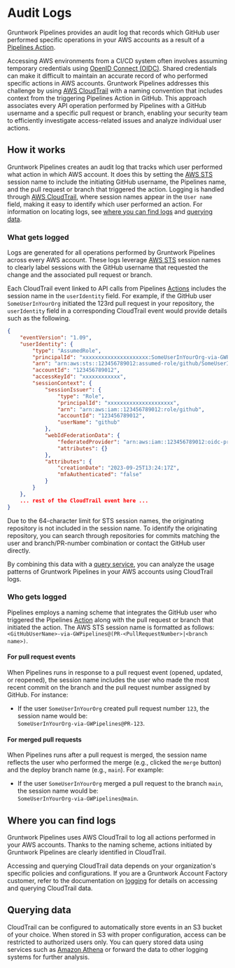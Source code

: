 # Audit Logs

Gruntwork Pipelines provides an audit log that records which GitHub user performed specific operations in your AWS accounts as a result of a [Pipelines Action](/2.0/docs/pipelines/architecture/actions.md).

Accessing AWS environments from a CI/CD system often involves assuming temporary credentials using [OpenID Connect (OIDC)](https://docs.github.com/en/actions/deployment/security-hardening-your-deployments/configuring-openid-connect-in-amazon-web-services). Shared credentials can make it difficult to maintain an accurate record of who performed specific actions in AWS accounts. Gruntwork Pipelines addresses this challenge by using [AWS CloudTrail](https://aws.amazon.com/cloudtrail/) with a naming convention that includes context from the triggering Pipelines Action in GitHub. This approach associates every API operation performed by Pipelines with a GitHub username and a specific pull request or branch, enabling your security team to efficiently investigate access-related issues and analyze individual user actions.

## How it works

Gruntwork Pipelines creates an audit log that tracks which user performed what action in which AWS account. It does this by setting the [AWS STS](https://docs.aws.amazon.com/STS/latest/APIReference/welcome.html) session name to include the initiating GitHub username, the Pipelines name, and the pull request or branch that triggered the action. Logging is handled through [AWS CloudTrail](https://aws.amazon.com/cloudtrail/), where session names appear in the `User name` field, making it easy to identify which user performed an action. For information on locating logs, see [where you can find logs](#where-you-can-find-logs) and [querying data](#querying-data).

### What gets logged

Logs are generated for all operations performed by Gruntwork Pipelines across every AWS account. These logs leverage [AWS STS](https://docs.aws.amazon.com/STS/latest/APIReference/welcome.html) session names to clearly label sessions with the GitHub username that requested the change and the associated pull request or branch.

Each CloudTrail event linked to API calls from Pipelines [Actions](/2.0/docs/pipelines/architecture/actions.md) includes the session name in the `userIdentity` field. For example, if the GitHub user `SomeUserInYourOrg` initiated the 123rd pull request in your repository, the `userIdentity` field in a corresponding CloudTrail event would provide details such as the following.

```json
{
    "eventVersion": "1.09",
    "userIdentity": {
        "type": "AssumedRole",
        "principalId": "xxxxxxxxxxxxxxxxxxxxx:SomeUserInYourOrg-via-GWPipelines@PR-123",
        "arn": "arn:aws:sts::123456789012:assumed-role/github/SomeUserInYourOrg-via-GWPipelines@PR-123",
        "accountId": "123456789012",
        "accessKeyId": "xxxxxxxxxxxx",
        "sessionContext": {
            "sessionIssuer": {
                "type": "Role",
                "principalId": "xxxxxxxxxxxxxxxxxxxxx",
                "arn": "arn:aws:iam::123456789012:role/github",
                "accountId": "123456789012",
                "userName": "github"
            },
            "webIdFederationData": {
                "federatedProvider": "arn:aws:iam::123456789012:oidc-provider/token.actions.githubusercontent.com",
                "attributes": {}
            },
            "attributes": {
                "creationDate": "2023-09-25T13:24:17Z",
                "mfaAuthenticated": "false"
            }
        }
    },
    ... rest of the CloudTrail event here ...
}
```

Due to the 64-character limit for STS session names, the originating repository is not included in the session name. To identify the originating repository, you can search through repositories for commits matching the user and branch/PR-number combination or contact the GitHub user directly.

By combining this data with a [query service](#querying-data), you can analyze the usage patterns of Gruntwork Pipelines in your AWS accounts using CloudTrail logs.

### Who gets logged

Pipelines employs a naming scheme that integrates the GitHub user who triggered the Pipelines [Action](/2.0/docs/pipelines/architecture/actions.md) along with the pull request or branch that initiated the action. The AWS STS session name is formatted as follows:  
`<GitHubUserName>-via-GWPipelines@(PR-<PullRequestNumber>|<branch name>)`.

#### For pull request events
When Pipelines runs in response to a pull request event (opened, updated, or reopened), the session name includes the user who made the most recent commit on the branch and the pull request number assigned by GitHub. For instance:
- If the user `SomeUserInYourOrg` created pull request number `123`, the session name would be:  
  `SomeUserInYourOrg-via-GWPipelines@PR-123`.

#### For merged pull requests
When Pipelines runs after a pull request is merged, the session name reflects the user who performed the merge (e.g., clicked the `merge` button) and the deploy branch name (e.g., `main`). For example:
- If the user `SomeUserInYourOrg` merged a pull request to the branch `main`, the session name would be:  
  `SomeUserInYourOrg-via-GWPipelines@main`.

## Where you can find logs

Gruntwork Pipelines uses AWS CloudTrail to log all actions performed in your AWS accounts. Thanks to the naming scheme, actions initiated by Gruntwork Pipelines are clearly identified in CloudTrail.

Accessing and querying CloudTrail data depends on your organization's specific policies and configurations. If you are a Gruntwork Account Factory customer, refer to the documentation on [logging](/2.0/docs/accountfactory/architecture/logging) for details on accessing and querying CloudTrail data.

## Querying data

CloudTrail can be configured to automatically store events in an S3 bucket of your choice. When stored in S3 with proper configuration, access can be restricted to authorized users only. You can query stored data using services such as [Amazon Athena](https://aws.amazon.com/athena/) or forward the data to other logging systems for further analysis.
